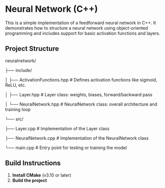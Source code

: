 # Neural Network (C++)

This is a simple implementation of a feedforward neural network in C++. It demonstrates how to structure a neural network using object-oriented programming and includes support for basic activation functions and layers.

## Project Structure

neuralnetwork/

├── include/

│ ├── ActivationFunctions.hpp # Defines activation functions like sigmoid, ReLU, etc.

│ ├── Layer.hpp # Layer class: weights, biases, forward/backward pass

│ └── NeuralNetwork.hpp # NeuralNetwork class: overall architecture and training loop

└── src/

├── Layer.cpp # Implementation of the Layer class

├── NeuralNetwork.cpp # Implementation of the NeuralNetwork class

└── main.cpp # Entry point for testing or training the model



## Build Instructions

1. **Install CMake** (v3.10 or later)
2. **Build the project**
